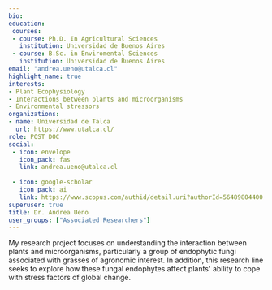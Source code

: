 ```yaml
---
bio: 
education:
 courses:
 - course: Ph.D. In Agricultural Sciences
   institution: Universidad de Buenos Aires
 - course: B.Sc. in Enviromental Sciences
   institution: Universidad de Buenos Aires  
email: "andrea.ueno@utalca.cl"
highlight_name: true
interests:
- Plant Ecophysiology
- Interactions between plants and microorganisms 
- Environmental stressors
organizations:
- name: Universidad de Talca
  url: https://www.utalca.cl/
role: POST DOC
social:
 - icon: envelope
   icon_pack: fas
   link: andrea.ueno@utalca.cl
   
 - icon: google-scholar
   icon_pack: ai
   link: https://www.scopus.com/authid/detail.uri?authorId=56489804400
superuser: true
title: Dr. Andrea Ueno
user_groups: ["Associated Researchers"]
---
```


My research project focuses on understanding the interaction between plants and microorganisms, particularly a group of endophytic fungi associated with grasses of agronomic interest. In addition, this research line seeks to explore how these fungal endophytes affect plants' ability to cope with stress factors of global change.